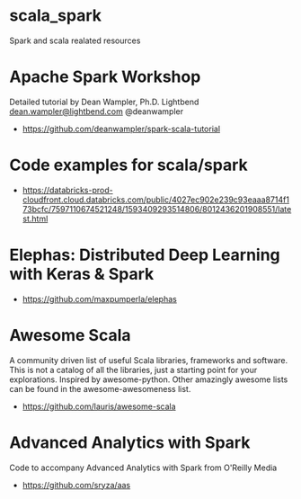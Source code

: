 # scala_spark
Spark and scala realated resources


# Apache Spark Workshop
Detailed tutorial by Dean Wampler, Ph.D. Lightbend dean.wampler@lightbend.com @deanwampler
- https://github.com/deanwampler/spark-scala-tutorial


# Code examples for scala/spark
- https://databricks-prod-cloudfront.cloud.databricks.com/public/4027ec902e239c93eaaa8714f173bcfc/7597110674521248/1593409293514806/8012436201908551/latest.html


# Elephas: Distributed Deep Learning with Keras & Spark 
- https://github.com/maxpumperla/elephas

# Awesome Scala 
A community driven list of useful Scala libraries, frameworks and software. This is not a catalog of all the libraries, just a starting point for your explorations. Inspired by awesome-python. Other amazingly awesome lists can be found in the awesome-awesomeness list.
- https://github.com/lauris/awesome-scala


# Advanced Analytics with Spark
Code to accompany Advanced Analytics with Spark from O'Reilly Media
- https://github.com/sryza/aas
